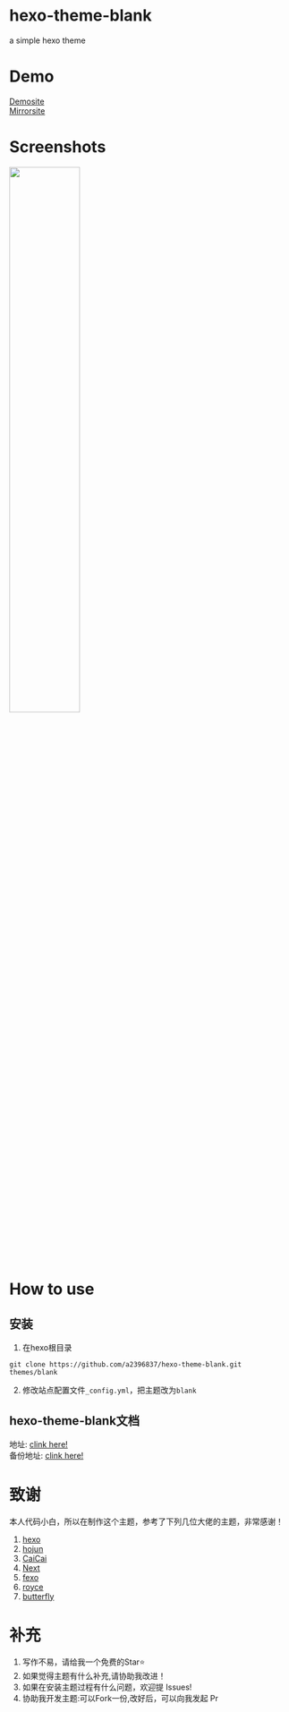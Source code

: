 # hexo-theme-blank
a simple hexo theme

# Demo

<a href="https://dmx.pub/">Demosite</a>
<br>
<a href="https://mirror.dmx.pub/">Mirrorsite</a>


# Screenshots

<img src="https://cdn.jsdelivr.net/gh/a2396837/hexophoto/img/screenshot.png" width="50%" height="50%">



# How to use

## 安装

1. 在hexo根目录
```
git clone https://github.com/a2396837/hexo-theme-blank.git themes/blank
```

2. 修改站点配置文件``_config.yml``，把主题改为``blank``


## hexo-theme-blank文档

地址: [clink here!](https://dmx.pub/posts/a832e6e1.html)
<br>
备份地址: [clink here!](https://mirror.dmx.pub/posts/a832e6e1.html)




# 致谢
本人代码小白，所以在制作这个主题，参考了下列几位大佬的主题，非常感谢！

1. [hexo](https://hexo.io "hexo")              
2. [hojun](http://www.hojun.cn "hojun")       
3. [CaiCai](http://cais.cai-cai.me/ "CaiCai")  
4. [Next](https://theme-next.org "Next")       
5. [fexo](https://forsigner.com/ "fexo")        
6. [royce](https://royce2003.top/ "royce")     
7. [butterfly](https://jerryc.me/ "butterfly")    


# 补充
1. 写作不易，请给我一个免费的Star⭐
2. 如果觉得主题有什么补充,请协助我改进！
3. 如果在安装主题过程有什么问题，欢迎提 Issues!
4. 协助我开发主题:可以Fork一份,改好后，可以向我发起 Pr

